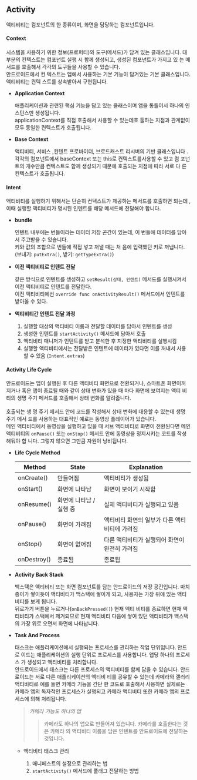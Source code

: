 ## Activity

액티비티는 컴포넌트의 한 종류이며, 화면을 담당하는 컴포넌트입니다.

#### Context

시스템을 사용하기 위한 정보(프로퍼티)와 도구(메서드)가 담겨 있는 클래스입니다.
대부분의 컨텍스트는 컴포넌트 실행 시 함께 생성되고, 생성된 컴포넌트가 가지고 있
는 메서드를 호출해서 각각의 도구들을 사용할 수 있습니다. <br> 안드로이드에서 컨
텍스트는 앱에서 사용하는 기본 기능이 담겨있는 기본 클래스입니다. 액티비티는 컨텍
스트를 상속받아서 구현됩니다.

- **Application Context**

  애플리케이션과 관련된 핵심 기능을 담고 있는 클래스이며 앱을 통틀어서 하나의 인
  스턴스만 생성됩니다.<br> applicationContext를 직접 호출해서 사용할 수 있는데호
  툴하는 지점과 관계없이 모두 동일한 컨텍스트가 호출됩니다.

- **Base Context**

  액티비티, 서비스 ,컨텐트 프로바이더, 브로드캐스트 리시버의 기반 클래스입니다
  .<br> 각각의 컴포넌트에서 baseContext 또는 this로 컨텍스트를사용할 수 있고 컴
  포넌트의 개수만큼 컨텍스트도 함께 생성되기 때문에 호출되는 지점에 따라 서로 다
  른 컨텍스트가 호출됩니다.

#### Intent

액티비티를 실행하기 위해서는 단순히 컨텍스트가 제공하는 메서드를 호출하면 되는데
, 이때 실행할 액티비티가 명시된 인텐트를 해당 메서드에 전달해야 합니다.

- **bundle**

  인텐트 내부에는 번들이라는 데이터 저장 곤간이 있는데, 이 번들에 데이터를 담아
  서 주고받을 수 있습니다. <br> 키와 값의 조합으로 번들에 직접 넣고 꺼낼 때는 처
  음에 입력했던 키로 꺼냅니다. <br> (보내기: `putExtra()`, 받기:
  `getTypeExtra()`)

- **이전 액티비티로 인텐트 전달**

  같은 방식으로 인텐트를 생성하고 `setResult(상태, 인텐트)` 메서드를 실행시켜서
  이전 액티비티로 인텐트를 전달한다. <br> 이전 액티비티에선
  `override func onActivityResult()` 메서드에서 인텐트를 받아올 수 있다.

- **액티비티간 인텐트 전달 과정**

  1. 실행할 대상의 액티비티 이름과 전달할 데이터를 담아서 인텐트를 생성
  2. 생성한 인텐트를 `startActivity()` 메서드에 담아서 호출
  3. 액티비티 매니저가 인텐트를 받고 분석한 후 지정한 액티비티를 실행시킴
  4. 실행할 액티비티에서는 전달받은 인텐트에 데이터가 있다면 이를 꺼내서 사용할
     수 있음 (`Intent.extras`)

#### Activity Life Cycle

안드로이드는 앱이 실행된 후 다른 액티비티 화면으로 전환되거나, 스마트폰 화면이꺼
지거나 혹은 앱이 종료될 때와 같이 상태 변화가 있을 때 마다 화면에 보여지는 액티
비티의 생명 주기 메서드를 호출해서 상태 변화를 알려줍니다. <br><br> 호출되는 생
명 주기 메서드 안에 코드를 작성해서 상태 변화에 대응할 수 있는데 생명 주기 메서
드를 사용하는 대표적인 예로는 동영상 플레이어가 있습니다.<br> 메인 액티비티에서
동영상을 실행하고 있을 때 서브 액티비티로 화면이 전환된다면 메인 액티비티의
`onPause()` 또는 `onStop()` 메서드 안에 동영상을 정지시키는 코드를 작성해둬야 합
니다. 그렇지 않으면 그만큼 자원이 낭비됩니다.

- **Life Cycle Method**

  | Method      | State                   | Explanation                                   |
  | ----------- | ----------------------- | --------------------------------------------- |
  | onCreate()  | 만들어짐                | 액티비티가 생성됨                             |
  | onStart()   | 화면에 나타남           | 화면이 보이기 시작함                          |
  | onResume()  | 화면에 나타남 / 실행 중 | 실제 액티비티가 실행되고 있음                 |
  | onPause()   | 화면이 가려짐           | 액티비티 화면의 일부가 다른 액티비티에 가려짐 |
  | onStop()    | 화면이 없어짐           | 다른 액티비티가 실행되어 화면이 완전히 가려짐 |
  | onDestroy() | 종료됨                  | 종료됩                                        |

- **Activity Back Stack**

  백스택은 액티비티 또는 화면 컴포넌트를 담는 안드로이드의 저장 공간입니다. 마치
  종이가 쌓이듯이 액티비티가 백스택에 쌓이게 되고, 사용자는 가장 위에 있는 액티
  비티를 보게 됩니다.<br> 뒤로가기 버튼을 누르거나(`onBackPressed()`) 현재 액티
  비티를 종료하면 현재 액티비티가 스택에서 제거되므로 현재 액티비티 다음에 쌓여
  있던 액티비티가 백스택의 가장 위로 오면서 화면에 나타납니다.

- **Task And Process**

  태스크는 애플리케이션에서 실행되는 프로세스를 관리하는 작업 단위입니다. 안드로
  이드는 애플리케이션의 실행 단위로 프로세스를 사용합니다. 앱당 하나의 프로세스
  가 생성되고 액티비티를 처리합니다.<br> 안드로이드에서 태스크는 다른 프로세스의
  액티비티를 함께 담을 수 있습니다. 안드로이드는 서로 다른 애플리케이션의 액티비
  티를 공유할 수 있는데 카메라와 갤러리 액티비티로 예를 들면 카메라 기능을 간단
  한 코드로 호출해서 사용하면 실제로는 카메라 앱의 독자적인 프로세스가 실행되고
  카메라 액티비티 또한 카메라 앱의 프로세스에 의해 처리됩니다.

  > _카메라 기능도 하나의 앱_
  >
  > > 카메라도 하나의 앱으로 만들어져 있습니다. 카메라를 호출한다는 것은 카메라
  > > 의 액티비티 이름을 담은 인텐트를 안드로이드에 전달하는 것입니다.

  - 액티비티 태스크 관리

    1. 매니페스트의 설정으로 관리하는 법
    2. `startActivity()` 메서드에 플래그 전달하는 방법
